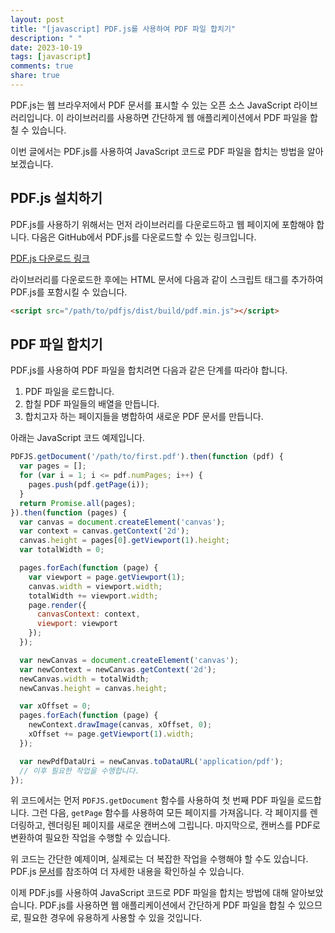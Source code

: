 ```yaml
---
layout: post
title: "[javascript] PDF.js를 사용하여 PDF 파일 합치기"
description: " "
date: 2023-10-19
tags: [javascript]
comments: true
share: true
---
```


PDF.js는 웹 브라우저에서 PDF 문서를 표시할 수 있는 오픈 소스 JavaScript 라이브러리입니다. 이 라이브러리를 사용하면 간단하게 웹 애플리케이션에서 PDF 파일을 합칠 수 있습니다. 

이번 글에서는 PDF.js를 사용하여 JavaScript 코드로 PDF 파일을 합치는 방법을 알아보겠습니다.

## PDF.js 설치하기

PDF.js를 사용하기 위해서는 먼저 라이브러리를 다운로드하고 웹 페이지에 포함해야 합니다. 다음은 GitHub에서 PDF.js를 다운로드할 수 있는 링크입니다.

[PDF.js 다운로드 링크](https://github.com/mozilla/pdf.js)

라이브러리를 다운로드한 후에는 HTML 문서에 다음과 같이 스크립트 태그를 추가하여 PDF.js를 포함시킬 수 있습니다.

```html
<script src="/path/to/pdfjs/dist/build/pdf.min.js"></script>
```

## PDF 파일 합치기

PDF.js를 사용하여 PDF 파일을 합치려면 다음과 같은 단계를 따라야 합니다.

1. PDF 파일을 로드합니다.
2. 합칠 PDF 파일들의 배열을 만듭니다.
3. 합치고자 하는 페이지들을 병합하여 새로운 PDF 문서를 만듭니다.

아래는 JavaScript 코드 예제입니다.

```javascript
PDFJS.getDocument('/path/to/first.pdf').then(function (pdf) {
  var pages = [];
  for (var i = 1; i <= pdf.numPages; i++) {
    pages.push(pdf.getPage(i));
  }
  return Promise.all(pages);
}).then(function (pages) {
  var canvas = document.createElement('canvas');
  var context = canvas.getContext('2d');
  canvas.height = pages[0].getViewport(1).height;
  var totalWidth = 0;

  pages.forEach(function (page) {
    var viewport = page.getViewport(1);
    canvas.width = viewport.width;
    totalWidth += viewport.width;
    page.render({
      canvasContext: context,
      viewport: viewport
    });
  });

  var newCanvas = document.createElement('canvas');
  var newContext = newCanvas.getContext('2d');
  newCanvas.width = totalWidth;
  newCanvas.height = canvas.height;

  var xOffset = 0;
  pages.forEach(function (page) {
    newContext.drawImage(canvas, xOffset, 0);
    xOffset += page.getViewport(1).width;
  });

  var newPdfDataUri = newCanvas.toDataURL('application/pdf');
  // 이후 필요한 작업을 수행합니다.
});
```

위 코드에서는 먼저 `PDFJS.getDocument` 함수를 사용하여 첫 번째 PDF 파일을 로드합니다. 그런 다음, `getPage` 함수를 사용하여 모든 페이지를 가져옵니다. 
각 페이지를 렌더링하고, 렌더링된 페이지를 새로운 캔버스에 그립니다. 마지막으로, 캔버스를 PDF로 변환하여 필요한 작업을 수행할 수 있습니다.

위 코드는 간단한 예제이며, 실제로는 더 복잡한 작업을 수행해야 할 수도 있습니다. PDF.js [문서](https://mozilla.github.io/pdf.js/)를 참조하여 더 자세한 내용을 확인하실 수 있습니다.

이제 PDF.js를 사용하여 JavaScript 코드로 PDF 파일을 합치는 방법에 대해 알아보았습니다. PDF.js를 사용하면 웹 애플리케이션에서 간단하게 PDF 파일을 합칠 수 있으므로, 필요한 경우에 유용하게 사용할 수 있을 것입니다.